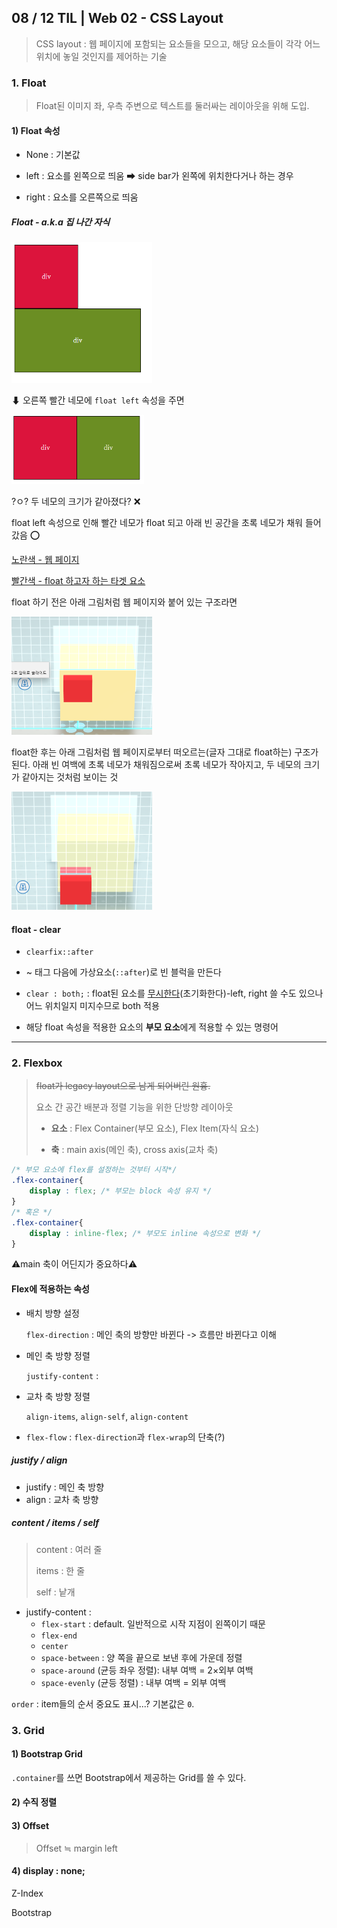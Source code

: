 ## 08 / 12 TIL | Web 02 - CSS Layout



> CSS layout : 웹 페이지에 포함되는 요소들을 모으고, 해당 요소들이 각각 어느 위치에 놓일 것인지를 제어하는 기술

### 1. Float

> Float된 이미지 좌, 우측 주변으로 텍스트를 둘러싸는 레이아웃을 위해 도입.

#### 1) Float 속성

- None : 기본값

- left : 요소를 왼쪽으로 띄움 ➡ side bar가 왼쪽에 위치한다거나 하는 경우
- right : 요소를 오른쪽으로 띄움

##### Float - a.k.a 집 나간 자식

<img src="TIL_200812.assets/image-20200822210936421.png" alt="image-20200822210936421" style="zoom:67%;" />

⬇ 오른쪽 빨간 네모에 `float left` 속성을 주면

<img src="TIL_200812.assets/image-20200822210901039.png" alt="image-20200822210901039" style="zoom:67%;" />

?ㅇ? 두 네모의 크기가 같아졌다? ❌

float left 속성으로 인해  빨간 네모가 float 되고 아래 빈 공간을 초록 네모가 채워 들어갔음 ⭕

<u>노란색 - 웹 페이지</u>

<u>빨간색 - float 하고자 하는 타겟 요소</u>

float 하기 전은 아래 그림처럼 웹 페이지와 붙어 있는 구조라면

<img src="TIL_200812.assets/image-20200822210618387.png" alt="image-20200822210618387" style="zoom:50%;" />

float한 후는 아래 그림처럼 웹 페이지로부터 떠오르는(글자 그대로 float하는) 구조가 된다. 아래 빈 여백에 초록 네모가 채워짐으로써 초록 네모가 작아지고, 두 네모의 크기가 같아지는 것처럼 보이는 것

<img src="TIL_200812.assets/image-20200822210731627.png" alt="image-20200822210731627" style="zoom:50%;" />

#### float - clear

- `clearfix::after`

- ~ 태그 다음에 가상요소(`::after`)로 빈 블럭을 만든다

- `clear : both;` : float된 요소를 <u>무시한다</u>(초기화한다)-left, right 쓸 수도 있으나 어느 위치일지 미지수므로 both 적용
- 해당 float 속성을 적용한 요소의 **부모 요소**에게 적용할 수 있는 명령어

------



### 2. Flexbox

> ~~float가 legacy layout으로 남게 되어버린 원흉.~~
>
> 요소 간 공간 배분과 정렬 기능을 위한 단방향 레이아웃
>
> - **요소** : Flex Container(부모 요소), Flex Item(자식 요소)
>
> - **축** : main axis(메인 축), cross axis(교차 축)

```css
/* 부모 요소에 flex를 설정하는 것부터 시작*/
.flex-container{
    display : flex;	/* 부모는 block 속성 유지 */
}
/* 혹은 */
.flex-container{
    display : inline-flex; /* 부모도 inline 속성으로 변화 */
}
```

⚠main 축이 어딘지가 중요하다⚠

#### Flex에 적용하는 속성

- 배치 방향 설정

  `flex-direction` : 메인 축의 방향만 바뀐다 -> 흐름만 바뀐다고 이해

- 메인 축 방향 정렬

  `justify-content` :

- 교차 축 방향 정렬

  `align-items`, `align-self`, `align-content`

- `flex-flow` : `flex-direction`과 `flex-wrap`의 단축(?)

##### justify / align

- justify : 메인 축 방향
- align : 교차 축 방향

##### content / items / self

>  content : 여러 줄
>
> items : 한 줄
>
> self : 낱개

- justify-content : 
  - `flex-start` : default. 일반적으로 시작 지점이 왼쪽이기 때문
  - `flex-end`
  - `center`
  - `space-between` : 양 쪽을 끝으로 보낸 후에 가운데 정렬
  - `space-around` (균등 좌우 정렬): 내부 여백 = 2×외부 여백
  - `space-evenly` (균등 정렬) : 내부 여백 = 외부 여백

`order` : item들의 순서 중요도 표시...? 기본값은 `0`.

### 3. Grid

#### 1) Bootstrap Grid

`.container`를 쓰면 Bootstrap에서 제공하는 Grid를 쓸 수 있다.



#### 2) 수직 정렬



#### 3) Offset

> Offset ≒ margin left





#### 4) display : none;













Z-Index



Bootstrap







